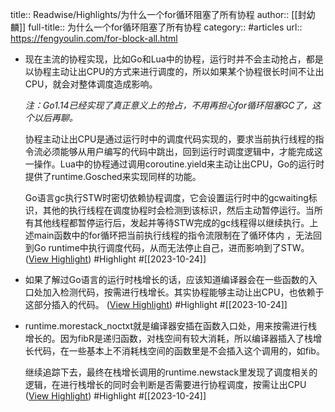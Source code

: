 title:: Readwise/Highlights/为什么一个for循环阻塞了所有协程
author:: [[封幼麟]]
full-title:: 为什么一个for循环阻塞了所有协程
category:: #articles
url:: https://fengyoulin.com/for-block-all.html

- 现在主流的协程实现，比如Go和Lua中的协程，运行时并不会主动抢占，都是以协程主动让出CPU的方式来进行调度的，所以如果某个协程很长时间不让出CPU，就会对整体调度造成影响。
  
  *注：Go1.14已经实现了真正意义上的抢占，不用再担心for循环阻塞GC了，这个以后再聊。*
  
  协程主动让出CPU是通过运行时中的调度代码实现的，要求当前执行线程的指令流必须能够从用户编写的代码中跳出，回到运行时调度逻辑中，才能完成这一操作。Lua中的协程通过调用coroutine.yield来主动让出CPU，Go的运行时提供了runtime.Gosched来实现同样的功能。
  
  Go语言gc执行STW时密切依赖协程调度，它会设置运行时中的gcwaiting标识，其他的执行线程在调度协程时会检测到该标识，然后主动暂停运行。当所有其他线程都暂停运行后，发起并等待STW完成的gc线程得以继续执行。上述main函数中的for循环把当前执行线程的指令流限制在了循环体内 ，无法回到Go runtime中执行调度代码，从而无法停止自己，进而影响到了STW。 ([View Highlight](https://read.readwise.io/read/01hdg45wr7ha8tekaqn5y06p7r)) #Highlight #[[2023-10-24]]
- 如果了解过Go语言的运行时栈增长的话，应该知道编译器会在一些函数的入口处加入检测代码，按需进行栈增长。其实协程能够主动让出CPU，也依赖于这部分插入的代码。 ([View Highlight](https://read.readwise.io/read/01hdg46809rbv2xrrznkjz1kag)) #Highlight #[[2023-10-24]]
- runtime.morestack_noctxt就是编译器安插在函数入口处，用来按需进行栈增长的。因为fibR是递归函数，对栈空间有较大消耗，所以编译器插入了栈增长代码，在一些基本上不消耗栈空间的函数里是不会插入这个调用的，如fib。
  
  继续追踪下去，最终在栈增长调用的runtime.newstack里发现了调度相关的逻辑，在进行栈增长的同时会判断是否需要进行协程调度，按需让出CPU ([View Highlight](https://read.readwise.io/read/01hdg46pjhc6zxzrrgrvfd0f6v)) #Highlight #[[2023-10-24]]